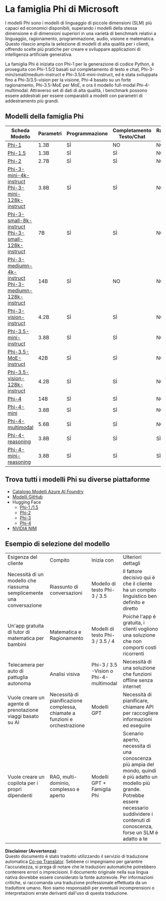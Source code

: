 <!--
CO_OP_TRANSLATOR_METADATA:
{
  "original_hash": "8ef41b679d85adc42be3e0cbee97f7f1",
  "translation_date": "2025-07-18T21:27:20+00:00",
  "source_file": "md/01.Introduction/01/01.PhiFamily.md",
  "language_code": "it"
}
-->
# La famiglia Phi di Microsoft

I modelli Phi sono i modelli di linguaggio di piccole dimensioni (SLM) più capaci ed economici disponibili, superando i modelli della stessa dimensione e di dimensioni superiori in una varietà di benchmark relativi a linguaggio, ragionamento, programmazione, audio, visione e matematica. Questo rilascio amplia la selezione di modelli di alta qualità per i clienti, offrendo scelte più pratiche per creare e sviluppare applicazioni di intelligenza artificiale generativa.

La famiglia Phi è iniziata con Phi-1 per la generazione di codice Python, è proseguita con Phi-1.5/2 basati sul completamento di testo e chat, Phi-3-mini/small/medium-instruct e Phi-3.5/4-mini-instruct, ed è stata sviluppata fino a Phi-3/3.5-vision per la visione, Phi-4 basato su un forte ragionamento, Phi-3.5-MoE per MoE, e ora il modello full-modal Phi-4-multimodal. Attraverso set di dati di alta qualità, i benchmark possono essere addestrati per essere comparabili a modelli con parametri di addestramento più grandi.

## Modelli della famiglia Phi

<div style="font-size:8px">

| Scheda Modello |Parametri|Programmazione|Completamento Testo/Chat|Ragionamento Avanzato| Visione | Audio | MoE
| - | -  | - | - |- |- |- |- |
|[Phi-1](https://huggingface.co/microsoft/phi-1)|1.3B| SÌ| NO | NO |NO |NO |NO |
|[Phi-1.5](https://huggingface.co/microsoft/phi-1_5)|1.3B| SÌ|SÌ| NO |NO |NO |NO |
|[Phi-2](https://huggingface.co/microsoft/phi-1_5)|2.7B| SÌ|SÌ| NO |NO |NO |NO |
|[Phi-3-mini-4k-instruct](https://huggingface.co/microsoft/Phi-3-mini-4k-instruct)<br/>[Phi-3-mini-128k-instruct](https://huggingface.co/microsoft/Phi-3-mini-128k-instruct)|3.8B| SÌ|SÌ| NO |NO |NO |NO |
|[Phi-3-small-8k-instruct](https://huggingface.co/microsoft/Phi-3-small-8k-instruct)<br/>[Phi-3-small-128k-instruct](https://huggingface.co/microsoft/Phi-3-small-128k-instruct)<br/>|7B| SÌ|SÌ| NO |NO |NO |NO |
|[Phi-3-mediumn-4k-instruct](https://huggingface.co/microsoft/Phi-3-medium-4k-instruct)<br>[Phi-3-mediumn-128k-instruct](https://huggingface.co/microsoft/Phi-3-medium-128k-instruct)|14B|SÌ|NO| NO |NO |NO |NO |
|[Phi-3-vision-instruct](https://huggingface.co/microsoft/Phi-3-vision-128k-instruct)|4.2B|SÌ|SÌ|NO |NO |NO |NO |
|[Phi-3.5-mini-instruct](https://huggingface.co/microsoft/Phi-3.5-mini-instruct)|3.8B|SÌ|SÌ| NO |NO |NO |NO |
|[Phi-3.5-MoE-instruct](https://huggingface.co/microsoft/Phi-3.5-MoE-instruct)|42B|SÌ|SÌ| NO |NO |NO |SÌ |
|[Phi-3.5-vision-128k-instruct](https://huggingface.co/microsoft/Phi-3.5-vision-instruct)|4.2B|SÌ|SÌ| NO |SÌ |NO |NO |
|[Phi-4](https://huggingface.co/microsoft/phi-4)|14B|SÌ|SÌ| NO |NO |NO |NO |
|[Phi-4-mini](https://huggingface.co/microsoft/Phi-4-mini-instruct)|3.8B|SÌ|SÌ| NO |NO |NO |NO |
|[Phi-4-multimodal](https://huggingface.co/microsoft/Phi-4-multimodal-instruct)|5.6B|SÌ|SÌ| NO |SÌ |SÌ |NO |
|[Phi-4-reasoning](https://huggingface.co/microsoft/phi-4-reasoning)|3.8B|SÌ|SÌ| SÌ |NO |NO |NO |
|[Phi-4-mini-reasoning](https://huggingface.co/microsoft/Phi-4-mini-reasoning)|3.8B|SÌ|SÌ| SÌ |NO |NO |NO |

</div>

## **Trova tutti i modelli Phi su diverse piattaforme**

- [Catalogo Modelli Azure AI Foundry](https://ai.azure.com/explore/models?selectedCollection=phi)
- [Modelli GitHub](https://github.com/marketplace?query=Phi&type=models)
- Hugging Face
  - [Phi-1 /1.5](https://huggingface.co/collections/microsoft/phi-1-6626e29134744e94e222d572)
  - [Phi-2](https://huggingface.co/microsoft/phi-2)
  - [Phi-3](https://huggingface.co/collections/microsoft/phi-3-6626e15e9585a200d2d761e3)
  - [Phi-4](https://huggingface.co/collections/microsoft/phi-4-677e9380e514feb5577a40e4) 
- [NVIDIA NIM](https://build.nvidia.com/search?q=Phi)

## Esempio di selezione del modello

| | | | |
|-|-|-|-|
|Esigenza del cliente|Compito|Inizia con|Ulteriori dettagli|
|Necessità di un modello che riassuma semplicemente una conversazione|Riassunto di conversazioni|Modello di testo Phi-3 / 3.5|Il fattore decisivo qui è che il cliente ha un compito linguistico ben definito e diretto|
|Un'app gratuita di tutor di matematica per bambini|Matematica e Ragionamento|Modelli di testo Phi-3 / 3.5 / 4|Poiché l'app è gratuita, i clienti vogliono una soluzione che non comporti costi ricorrenti|
|Telecamera per auto di pattuglia autonoma|Analisi visiva|Phi-3 / 3.5 -Vision o Phi-4-multimodal|Necessità di una soluzione che funzioni offline senza internet|
|Vuole creare un agente di prenotazione viaggi basato su AI|Necessità di pianificazione complessa, chiamate a funzioni e orchestrazione|Modelli GPT|Necessità di pianificare, chiamare API per raccogliere informazioni ed eseguire|
|Vuole creare un copilota per i propri dipendenti|RAG, multi-dominio, complesso e aperto|Modelli GPT + Famiglia Phi|Scenario aperto, necessita di una conoscenza più ampia del mondo, quindi è più adatto un modello più grande. Potrebbe essere necessario suddividere i contenuti di conoscenza, forse un SLM è adatto a te|

**Disclaimer (Avvertenza)**:  
Questo documento è stato tradotto utilizzando il servizio di traduzione automatica [Co-op Translator](https://github.com/Azure/co-op-translator). Sebbene ci impegniamo per garantire l'accuratezza, si prega di notare che le traduzioni automatiche potrebbero contenere errori o imprecisioni. Il documento originale nella sua lingua nativa dovrebbe essere considerato la fonte autorevole. Per informazioni critiche, si raccomanda una traduzione professionale effettuata da un traduttore umano. Non siamo responsabili per eventuali incomprensioni o interpretazioni errate derivanti dall'uso di questa traduzione.